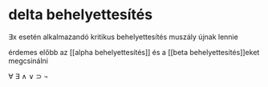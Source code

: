 # delta behelyettesítés

∃x esetén alkalmazandó
kritikus behelyettesítés muszály újnak lennie

érdemes előbb az \[[alpha behelyettesítés]\] és a
    \[[beta behelyettesítés]\]eket megcsinálni

∀ ∃
∧ ∨ ⊃ ¬
